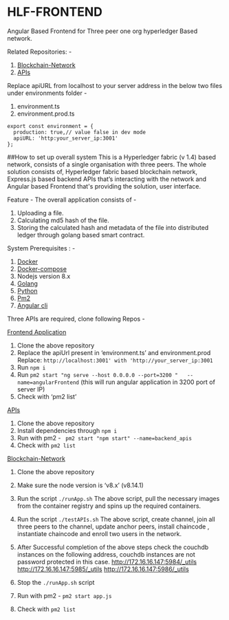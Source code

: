 # HLF-FRONTEND
Angular Based Frontend  for Three peer one org hyperledger Based network.


Related Repositories: -
1. [Blockchain-Network](https://github.com/Babitabisht/Assignment_Blockchain_Network)
1. [APIs](https://github.com/Babitabisht/Assignment_Backend)


Replace apiURL from localhost to your server address in the below two files under environments folder -
1. environment.ts
1. environment.prod.ts

```
export const environment = {
  production: true,// value false in dev mode
  apiURL: 'http:your_server_ip:3001'
};

```


##How to set up overall system
This is a Hyperledger fabric (v 1.4) based network, consists of a single organisation with three peers. The whole solution consists of, Hyperledger fabric based blockchain network, Express.js based backend APIs that’s interacting with the network and Angular based Frontend that's providing the solution, user interface.

Feature -
The overall application consists of  -
1. Uploading a file.
1. Calculating md5 hash of the file.
1. Storing the calculated hash and metadata of the file into distributed ledger through golang based smart contract.


System Prerequisites : -
1. [Docker](https://www.digitalocean.com/community/tutorials/how-to-install-and-use-docker-on-ubuntu-20-04)
1. [Docker-compose](https://www.digitalocean.com/community/tutorials/how-to-install-and-use-docker-compose-on-ubuntu-20-04)
1. Nodejs version 8.x
1. [Golang](https://www.tecmint.com/install-go-in-ubuntu/)
1. [Python](https://tecadmin.net/install-python-2-7-on-ubuntu-and-linuxmint/) 
1. [Pm2](https://www.npmjs.com/package/pm2)
1. [Angular cli](https://angular.io/cli)

Three APIs are required, clone following Repos -

 [Frontend Application](https://github.com/Babitabisht/HLF-FRONTEND)

1. Clone the above repository
1. Replace the apiUrl present in  ‘environment.ts’ and environment.prod
 Replace: ```http://localhost:3001' with 'http://your_server_ip:3001```
1. Run   ```npm i```
1.  Run  ```pm2 start "ng serve --host 0.0.0.0 --port=3200 "   --name=angularFrontend``` (this will run angular application in 3200 port of server IP)
1. Check with ‘pm2 list’


 [APIs](https://github.com/Babitabisht/Assignment_Backend)
1. Clone the above repository
1. Install dependencies through ```npm i```
1. Run with pm2 - ``` pm2 start "npm start" --name=backend_apis```
1. Check with ```pm2 list```

[Blockchain-Network](https://github.com/Babitabisht/Assignment_Blockchain_Network)

1. Clone the above repository
1. Make sure the node version is ‘v8.x’ (v8.14.1)
1. Run the script ``./runApp.sh``
  The above script, pull the necessary images from the container registry and  spins up the required containers.

1. Run the script ``./testAPIs.sh`` 
    The above script, create channel, join all three peers to the channel, update anchor peers, install chaincode , instantiate chaincode and enroll two users in the network.

1. After Successful completion of the above steps check the couchdb instances on the following address, couchdb instances are not password protected in this case.
  http://172.16.16.147:5984/_utils
http://172.16.16.147:5985/_utils
http://172.16.16.147:5986/_utils

1. Stop the ```./runApp.sh``` script
1. Run with pm2 -  ```pm2 start app.js```
1. Check with ```pm2 list```



